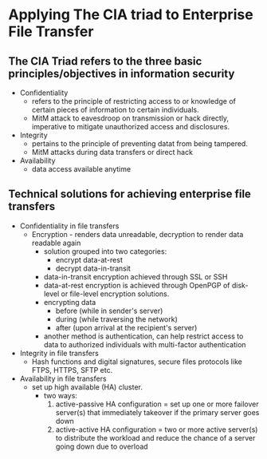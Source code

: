 # Applying The CIA triad to Enterprise File Transfer

## The CIA Triad refers to the three basic principles/objectives in information security
- Confidentiality 
    - refers to the principle of restricting access to or knowledge of certain pieces of information to certain individuals.
    - MitM attack to eavesdroop on transmission or hack directly, imperative to mitigate unauthorized access and disclosures.
- Integrity
    - pertains to the principle of preventing datat from being tampered.
    - MitM attacks during data transfers or direct hack
- Availability
    - data access available anytime

## Technical solutions for achieving enterprise file transfers
- Confidentiality in file transfers
    - Encryption - renders data unreadable, decryption to render data readable again
        - solution grouped into two categories:
            - encrypt data-at-rest
            - decrypt data-in-transit 
        - data-in-transit encryption achieved through SSL or SSH
        - data-at-rest encryption is achieved through OpenPGP of disk-level or file-level encryption solutions.
        - encrypting data 
            - before (while in sender's server)
            - during (while traversing the network)
            - after (upon arrival at the recipient's server)
        - another method is authentication, can help restrict access to data to authorized individuals with multi-factor authentication
- Integrity in file transfers
    - Hash functions and digital signatures, secure files protocols like FTPS, HTTPS, SFTP etc. 
- Availability in file transfers
    - set up high available (HA) cluster. 
        - two ways: 
            1) active-passive HA configuration = set up one or more failover server(s) that immediately takeover if the primary server goes down
            2) active-active HA configuration = two or more active server(s) to distribute the workload and reduce the chance of a server going down due to overload


